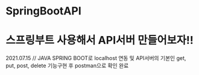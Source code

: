 # SpringBootAPI

# 스프링부트 사용해서 API서버 만들어보자!!


2021.07.15  //  JAVA SPRING BOOT로 localhost 연동 및 API서버의 기본인 get, put, post, delete 기능구현 후 postman으로 확인 완료 
